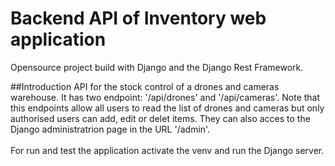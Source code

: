 # Backend API of Inventory web application
Opensource project build with Django and the Django Rest Framework. 


##Introduction
API for the stock control of a drones and cameras warehouse.
It has two endpoint: '/api/drones' and '/api/cameras'.
Note that this endpoints allow all users to read the list of drones and cameras but only authorised users can add, edit or delet items. They can also acces to the Django administratrion page in the URL '/admin'.  
<br/>
For run and test the application activate the venv and run the Django server.

